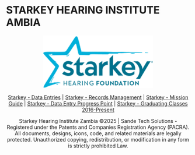 # STARKEY HEARING INSTITUTE AMBIA
<meta name="google-site-verification" content="cVDq44cnVQRsOG3B786w2OGK2qN_zVDfFFhDKAb_ZBw" />
<p align="center">
  <img src="shi.png" alt="Logo" width="300">
</p>

<p align="center">
  <a href="shilogin.html">Starkey - Data Entries</a> | 
  <a href="shizrms.html">Starkey - Records Management</a> | 
  <a href="shimg.html">Starkey - Mission Guide</a> | 
  <a href="shipp.html">Starkey - Data Entry Progress Point</a> |
   <a href="shizgc.html">Starkey - Graduating Classes 2016-Present</a>
</p>


<p align="center">
 Starkey Hearing Institute Zambia  ©2025 | Sande Tech Solutions
  - Registered under the Patents and Companies Registration Agency (PACRA).  
  All documents, designs, icons, code, and related materials are legally protected.  
  Unauthorized copying, redistribution, or modification in any form is strictly prohibited Law.
</p>

